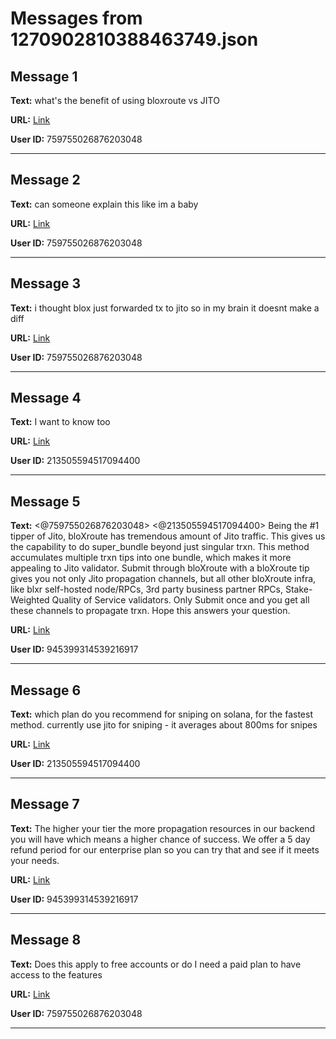 # Messages from 1270902810388463749.json

## Message 1

**Text:** what's the benefit of using bloxroute vs JITO

**URL:** [Link](https://discord.com/channels/638409433860407300/638409433860407302/1270902810388463749)

**User ID:** 759755026876203048

---

## Message 2

**Text:** can someone explain this like im a baby

**URL:** [Link](https://discord.com/channels/638409433860407300/638409433860407302/1270902849567719456)

**User ID:** 759755026876203048

---

## Message 3

**Text:** i thought blox just forwarded tx to jito so in my brain it doesnt make a diff

**URL:** [Link](https://discord.com/channels/638409433860407300/638409433860407302/1270902970137055364)

**User ID:** 759755026876203048

---

## Message 4

**Text:** I want to know too

**URL:** [Link](https://discord.com/channels/638409433860407300/638409433860407302/1270904609833226272)

**User ID:** 213505594517094400

---

## Message 5

**Text:** <@759755026876203048> <@213505594517094400> Being the #1 tipper of Jito, bloXroute has tremendous amount of Jito traffic. This gives us the capability to do super_bundle beyond just singular trxn. This method accumulates multiple trxn tips into one bundle, which makes it more appealing to Jito validator.
Submit through bloXroute with a bloXroute tip gives you not only Jito propagation channels, but all other bloXroute infra, like blxr self-hosted node/RPCs, 3rd party business partner RPCs, Stake-Weighted Quality of Service validators. Only Submit once and you get all these channels to propagate trxn. Hope this answers your question.

**URL:** [Link](https://discord.com/channels/638409433860407300/638409433860407302/1271113222602362941)

**User ID:** 945399314539216917

---

## Message 6

**Text:** which plan do you recommend for sniping on solana, for the fastest method. currently use jito for sniping - it averages about 800ms for snipes

**URL:** [Link](https://discord.com/channels/638409433860407300/638409433860407302/1271116351167270945)

**User ID:** 213505594517094400

---

## Message 7

**Text:** The higher your tier the more propagation resources in our backend you will have which means a higher chance of success. We offer a 5 day refund period for our enterprise plan so you can try that and see if it meets your needs.

**URL:** [Link](https://discord.com/channels/638409433860407300/638409433860407302/1271120673829425173)

**User ID:** 945399314539216917

---

## Message 8

**Text:** Does this apply to free accounts or do I need a paid plan to have access to the features

**URL:** [Link](https://discord.com/channels/638409433860407300/638409433860407302/1271200914350542850)

**User ID:** 759755026876203048

---


